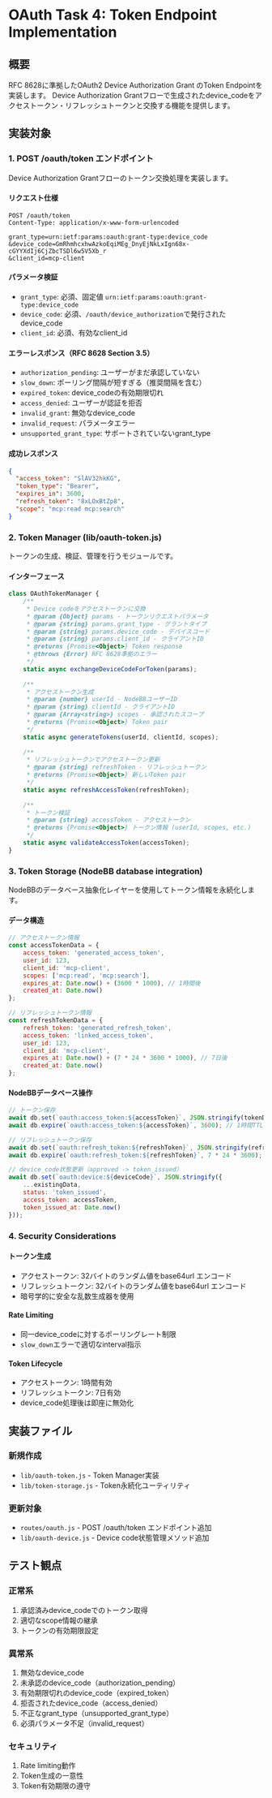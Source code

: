# OAuth Task 4: Token Endpoint Implementation

## 概要

RFC 8628に準拠したOAuth2 Device Authorization Grant のToken Endpointを実装します。
Device Authorization Grantフローで生成されたdevice_codeをアクセストークン・リフレッシュトークンと交換する機能を提供します。

## 実装対象

### 1. POST /oauth/token エンドポイント

Device Authorization Grantフローのトークン交換処理を実装します。

#### リクエスト仕様
```http
POST /oauth/token
Content-Type: application/x-www-form-urlencoded

grant_type=urn:ietf:params:oauth:grant-type:device_code
&device_code=GmRhmhcxhwAzkoEqiMEg_DnyEjNkLxIgn68x-cGYYXdIj6CjZbcTSDl6w5V5Xb_r
&client_id=mcp-client
```

#### パラメータ検証
- `grant_type`: 必須、固定値 `urn:ietf:params:oauth:grant-type:device_code`
- `device_code`: 必須、`/oauth/device_authorization`で発行されたdevice_code
- `client_id`: 必須、有効なclient_id

#### エラーレスポンス（RFC 8628 Section 3.5）
- `authorization_pending`: ユーザーがまだ承認していない
- `slow_down`: ポーリング間隔が短すぎる（推奨間隔を含む）
- `expired_token`: device_codeの有効期限切れ
- `access_denied`: ユーザーが認証を拒否
- `invalid_grant`: 無効なdevice_code
- `invalid_request`: パラメータエラー
- `unsupported_grant_type`: サポートされていないgrant_type

#### 成功レスポンス
```json
{
  "access_token": "SlAV32hkKG",
  "token_type": "Bearer",
  "expires_in": 3600,
  "refresh_token": "8xLOxBtZp8",
  "scope": "mcp:read mcp:search"
}
```

### 2. Token Manager (lib/oauth-token.js)

トークンの生成、検証、管理を行うモジュールです。

#### インターフェース

```javascript
class OAuthTokenManager {
    /**
     * Device codeをアクセストークンに交換
     * @param {Object} params - トークンリクエストパラメータ
     * @param {string} params.grant_type - グラントタイプ
     * @param {string} params.device_code - デバイスコード
     * @param {string} params.client_id - クライアントID
     * @returns {Promise<Object>} Token response
     * @throws {Error} RFC 8628準拠のエラー
     */
    static async exchangeDeviceCodeForToken(params);
    
    /**
     * アクセストークン生成
     * @param {number} userId - NodeBBユーザーID
     * @param {string} clientId - クライアントID
     * @param {Array<string>} scopes - 承認されたスコープ
     * @returns {Promise<Object>} Token pair
     */
    static async generateTokens(userId, clientId, scopes);
    
    /**
     * リフレッシュトークンでアクセストークン更新
     * @param {string} refreshToken - リフレッシュトークン
     * @returns {Promise<Object>} 新しいToken pair
     */
    static async refreshAccessToken(refreshToken);
    
    /**
     * トークン検証
     * @param {string} accessToken - アクセストークン
     * @returns {Promise<Object>} トークン情報 (userId, scopes, etc.)
     */
    static async validateAccessToken(accessToken);
}
```

### 3. Token Storage (NodeBB database integration)

NodeBBのデータベース抽象化レイヤーを使用してトークン情報を永続化します。

#### データ構造
```javascript
// アクセストークン情報
const accessTokenData = {
    access_token: 'generated_access_token',
    user_id: 123,
    client_id: 'mcp-client',
    scopes: ['mcp:read', 'mcp:search'],
    expires_at: Date.now() + (3600 * 1000), // 1時間後
    created_at: Date.now()
};

// リフレッシュトークン情報
const refreshTokenData = {
    refresh_token: 'generated_refresh_token',
    access_token: 'linked_access_token',
    user_id: 123,
    client_id: 'mcp-client',
    expires_at: Date.now() + (7 * 24 * 3600 * 1000), // 7日後
    created_at: Date.now()
};
```

#### NodeBBデータベース操作
```javascript
// トークン保存
await db.set(`oauth:access_token:${accessToken}`, JSON.stringify(tokenData));
await db.expire(`oauth:access_token:${accessToken}`, 3600); // 1時間TTL

// リフレッシュトークン保存
await db.set(`oauth:refresh_token:${refreshToken}`, JSON.stringify(refreshData));
await db.expire(`oauth:refresh_token:${refreshToken}`, 7 * 24 * 3600); // 7日TTL

// device_code状態更新（approved -> token_issued）
await db.set(`oauth:device:${deviceCode}`, JSON.stringify({
    ...existingData,
    status: 'token_issued',
    access_token: accessToken,
    token_issued_at: Date.now()
}));
```

### 4. Security Considerations

#### トークン生成
- アクセストークン: 32バイトのランダム値をbase64url エンコード
- リフレッシュトークン: 32バイトのランダム値をbase64url エンコード
- 暗号学的に安全な乱数生成器を使用

#### Rate Limiting
- 同一device_codeに対するポーリングレート制限
- `slow_down`エラーで適切なinterval指示

#### Token Lifecycle
- アクセストークン: 1時間有効
- リフレッシュトークン: 7日有効
- device_code処理後は即座に無効化

## 実装ファイル

### 新規作成
- `lib/oauth-token.js` - Token Manager実装
- `lib/token-storage.js` - Token永続化ユーティリティ

### 更新対象
- `routes/oauth.js` - POST /oauth/token エンドポイント追加
- `lib/oauth-device.js` - Device code状態管理メソッド追加

## テスト観点

### 正常系
1. 承認済みdevice_codeでのトークン取得
2. 適切なscope情報の継承
3. トークンの有効期限設定

### 異常系
1. 無効なdevice_code
2. 未承認のdevice_code（authorization_pending）
3. 有効期限切れのdevice_code（expired_token）
4. 拒否されたdevice_code（access_denied）
5. 不正なgrant_type（unsupported_grant_type）
6. 必須パラメータ不足（invalid_request）

### セキュリティ
1. Rate limiting動作
2. Token生成の一意性
3. Token有効期限の遵守
